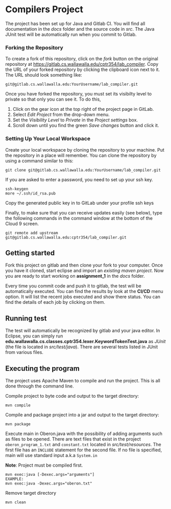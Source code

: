 # Compilers Project

The project has been set up for Java and Gitlab CI.
You will find all documentation in the _docs_ folder and the source code in _src_.
The Java JUnit test will be automatically run when you commit to Gitlab.



### Forking the Repository
To create a fork of this repository, click on the *fork* button on the original repository at <https://gitlab.cs.wallawalla.edu/cptr354/lab_compiler>.
Copy the URL of your forked repository by clicking the clipboard icon next to it.
The URL should look something like: 

```
git@gitlab.cs.wallawalla.edu:YourUsername/lab_compiler.git
```

Once you have forked the repository, you must set its visibilty level to private so that only you can see it.
To do this, 
1. Click on the gear icon at the top right of the project page in GitLab.
2. Select *Edit Project* from the drop-down menu.
3. Set the *Visibility Level* to *Private* in the *Project settings* box.
4. Scroll down until you find the green *Save changes* button and click it.


### Setting Up Your Local Workspace
Create your local workspace by cloning the repository to your machine.
Put the repository in a place will remember.
You can clone the repository by using a command similar to this:

```
git clone git@gitlab.cs.wallawalla.edu:YourUsername/lab_compiler.git
```

If you are asked to enter a password, you need to set up your ssh key.

```
ssh-keygen
more ~/.ssh/id_rsa.pub
```

Copy the generated public key in to GitLab under your profile ssh keys


Finally, to make sure that you can receive updates easily (see below), type the 
following commands in the command window at the bottom of the Cloud 9 screen.

```
git remote add upstream git@gitlab.cs.wallawalla.edu:cptr354/lab_compiler.git
```
## Getting started

Fork this project on gitlab and then clone your fork to your computer.
Once you have it cloned, start eclipse and import an _existing maven project_.
Now you are ready to start working on **assignment_1** in the _docs_ folder.

Every time you commit code and push it to gitlab, the test will be automatically executed.
You can find the results by look at the **CI/CD** menu option.
It will list the recent jobs executed and show there status.
You can find the details of each job by clicking on them.


## Running test

The test will automatically be recognized by gitlab and your java editor.
In Eclipse, you can simply run **edu.wallawalla.cs.classes.cptr354.lexer.KeywordTokenTest.java** as _JUnit_ (the file is located in _src/test/java_).
There are several tests listed in JUnit from various files.


## Executing the program

The project uses Apache Maven to compile and run the project.
This is all done through the command line. 

Compile project to byte code and output to the target directory:
```
mvn compile
```

Compile and package project into a jar and output to the target directory:
```
mvn package
```

Execute main in Oberon.java with the possibility of adding arguments such as files to be opened.
There are text files that exist in the project `oberon_program_1.txt` and `constant.txt` located in _src/test/resources_.
The first file has an `INCLUDE` statement for the second file.
If no file is specified, main will use standard input a.k.a `System.in`

**Note**: Project must be compiled first.
```
mvn exec:java [-Dexec.args="arguments"]
EXAMPLE:
mvn exec:java -Dexec.args="oberon.txt"
```

Remove target directory
```
mvn clean
```